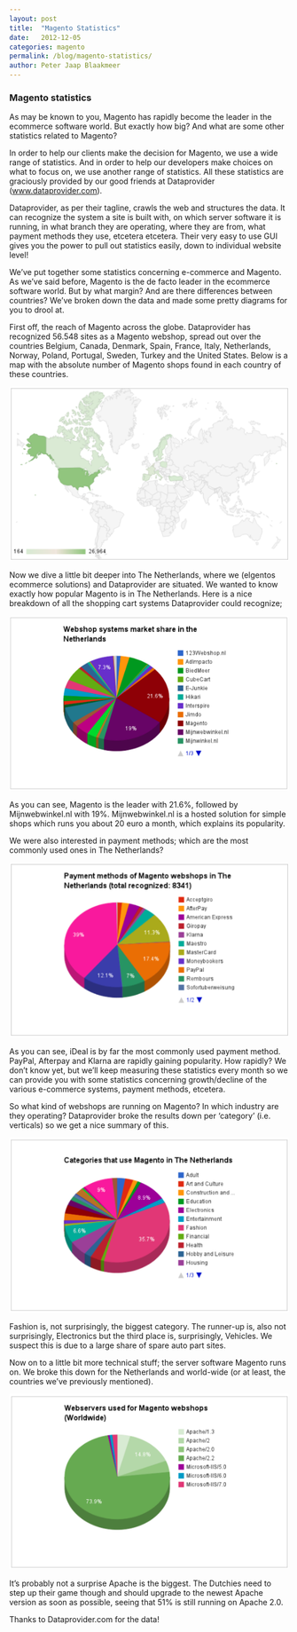 ```yaml
---
layout: post
title:  "Magento Statistics"
date:   2012-12-05
categories: magento
permalink: /blog/magento-statistics/
author: Peter Jaap Blaakmeer
---
```

### Magento statistics

As may be known to you, Magento has rapidly become the leader in the ecommerce software world. But exactly how big? And what are some other statistics related to Magento?

In order to help our clients make the decision for Magento, we use a wide range of statistics. And in order to help our developers make choices on what to focus on, we use another range of statistics. All these statistics are graciously provided by our good friends at Dataprovider (www.dataprovider.com).

Dataprovider, as per their tagline, crawls the web and structures the data. It can recognize the system a site is built with, on which server software it is running, in what branch they are operating, where they are from, what payment methods they use, etcetera etcetera. Their very easy to use GUI gives you the power to pull out statistics easily, down to individual website level!

We’ve put together some statistics concerning e-commerce and Magento. As we’ve said before, Magento is the de facto leader in the ecommerce software world. But by what margin? And are there differences between countries? We’ve broken down the data and made some pretty diagrams for you to drool at.

First off, the reach of Magento across the globe. Dataprovider has recognized 56.548 sites as a Magento webshop, spread out over the countries Belgium, Canada, Denmark, Spain, France, Italy, Netherlands, Norway, Poland, Portugal, Sweden, Turkey and the United States. Below is a map with the absolute number of Magento shops found in each country of these countries.

![Magento across the globe](../../assets/images/blogs/magento-statistics/1-world.png "Magento across the globe")

Now we dive a little bit deeper into The Netherlands, where we (elgentos ecommerce solutions) and Dataprovider are situated. We wanted to know exactly how popular Magento is in The Netherlands. Here is a nice breakdown of all the shopping cart systems Dataprovider could recognize;

![Webshop systems market share in NL](../../assets/images/blogs/magento-statistics/2-webshopsystems.png "Webshop systems market share in NL")

As you can see, Magento is the leader with 21.6%, followed by Mijnwebwinkel.nl with 19%. Mijnwebwinkel.nl is a hosted solution for simple shops which runs you about 20 euro a month, which explains its popularity.

We were also interested in payment methods; which are the most commonly used ones in The Netherlands?

![Payment methods in NL](../../assets/images/blogs/magento-statistics/3-paymentmethods.png "Payment methods in NL")

As you can see, iDeal is by far the most commonly used payment method. PayPal, Afterpay and Klarna are rapidly gaining popularity. How rapidly? We don’t know yet, but we’ll keep measuring these statistics every month so we can provide you with some statistics concerning growth/decline of the various e-commerce systems, payment methods, etcetera.

So what kind of webshops are running on Magento? In which industry are they operating? Dataprovider broke the results down per ‘category’ (i.e. verticals) so we get a nice summary of this.

![Magento verticals](../../assets/images/blogs/magento-statistics/4-verticals.png "Magento verticals")

Fashion is, not surprisingly, the biggest category. The runner-up is, also not surprisingly, Electronics but the third place is, surprisingly, Vehicles. We suspect this is due to a large share of spare auto part sites.

Now on to a little bit more technical stuff; the server software Magento runs on. We broke this down for the Netherlands and world-wide (or at least, the countries we’ve previously mentioned).

![Magento webservers](../../assets/images/blogs/magento-statistics/5-webservers.png "Magento webservers")

It’s probably not a surprise Apache is the biggest. The Dutchies need to step up their game though and should upgrade to the newest Apache version as soon as possible, seeing that 51% is still running on Apache 2.0.

Thanks to Dataprovider.com for the data!